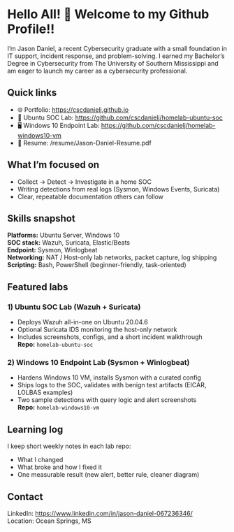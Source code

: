 # Hello All! 👋 Welcome to my Github Profile!!

I’m Jason Daniel, a recent Cybersecurity graduate with a small foundation in IT support, incident response, and problem-solving. I earned my Bachelor’s Degree in Cybersecurity from The University of Southern Mississippi and am eager to launch my career as a cybersecurity professional.

## Quick links
- 🌐 Portfolio: https://cscdanielj.github.io
- 🧰 Ubuntu SOC Lab: https://github.com/cscdanielj/homelab-ubuntu-soc
- 🖥️ Windows 10 Endpoint Lab: https://github.com/cscdanielj/homelab-windows10-vm
- 📄 Resume: /resume/Jason-Daniel-Resume.pdf

## What I’m focused on
- Collect → Detect → Investigate in a home SOC
- Writing detections from real logs (Sysmon, Windows Events, Suricata)
- Clear, repeatable documentation others can follow

## Skills snapshot
**Platforms:** Ubuntu Server, Windows 10  
**SOC stack:** Wazuh, Suricata, Elastic/Beats  
**Endpoint:** Sysmon, Winlogbeat  
**Networking:** NAT / Host-only lab networks, packet capture, log shipping  
**Scripting:** Bash, PowerShell (beginner-friendly, task-oriented)

## Featured labs
### 1) Ubuntu SOC Lab (Wazuh + Suricata)
- Deploys Wazuh all-in-one on Ubuntu 20.04.6
- Optional Suricata IDS monitoring the host-only network
- Includes screenshots, configs, and a short incident walkthrough  
**Repo:** `homelab-ubuntu-soc`

### 2) Windows 10 Endpoint Lab (Sysmon + Winlogbeat)
- Hardens Windows 10 VM, installs Sysmon with a curated config
- Ships logs to the SOC, validates with benign test artifacts (EICAR, LOLBAS examples)
- Two sample detections with query logic and alert screenshots  
**Repo:** `homelab-windows10-vm`

## Learning log
I keep short weekly notes in each lab repo:
- What I changed  
- What broke and how I fixed it  
- One measurable result (new alert, better rule, cleaner diagram)

## Contact
LinkedIn: https://www.linkedin.com/in/jason-daniel-067236346/  
Location: Ocean Springs, MS
